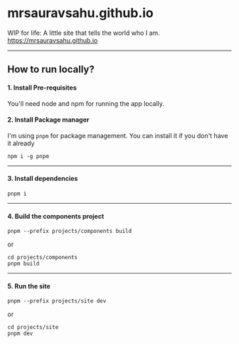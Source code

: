 # mrsauravsahu.github.io

WIP for life: A little site that tells the world who I am. https://mrsauravsahu.github.io

--- 

## How to run locally?

#### 1. Install Pre-requisites

You'll need node and npm for running the app locally. 

#### 2. Install Package manager 

I'm using `pnpm` for package management. You can install it if you don't have it already
```
npm i -g pnpm
```
---
#### 3. Install dependencies
```
pnpm i
```
---
#### 4. Build the components project
```
pnpm --prefix projects/components build
```

or 
```
cd projects/components
pnpm build
```
---
#### 5. Run the site
```
pnpm --prefix projects/site dev
```

or 
```
cd projects/site
pnpm dev
```
